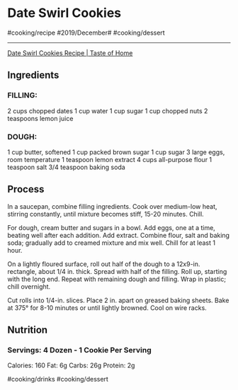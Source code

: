 # Date Swirl Cookies
#cooking/recipe #2019/December# #cooking/dessert
- - - -
[Date Swirl Cookies Recipe | Taste of Home](https://www.tasteofhome.com/recipes/date-swirl-cookies/)

## Ingredients
### FILLING:
2 cups chopped dates
1 cup water
1 cup sugar
1 cup chopped nuts
2 teaspoons lemon juice

### DOUGH:
1 cup butter, softened
1 cup packed brown sugar
1 cup sugar
3 large eggs, room temperature
1 teaspoon lemon extract
4 cups all-purpose flour
1 teaspoon salt
3/4 teaspoon baking soda

## Process
In a saucepan, combine filling ingredients. Cook over medium-low heat, stirring constantly, until mixture becomes stiff, 15-20 minutes. Chill.

For dough, cream butter and sugars in a bowl. Add eggs, one at a time, beating well after each addition. Add extract. Combine flour, salt and baking soda; gradually add to creamed mixture and mix well. Chill for at least 1 hour.

On a lightly floured surface, roll out half of the dough to a 12x9-in. rectangle, about 1/4 in. thick. Spread with half of the filling. Roll up, starting with the long end. Repeat with remaining dough and filling. Wrap in plastic; chill overnight.

Cut rolls into 1/4-in. slices. Place 2 in. apart on greased baking sheets. Bake at 375° for 8-10 minutes or until lightly browned. Cool on wire racks.

## Nutrition
### Servings: 4 Dozen - 1 Cookie Per Serving
Calories: 160
Fat: 6g
Carbs: 26g
Protein: 2g

#cooking/drinks #cooking/dessert

